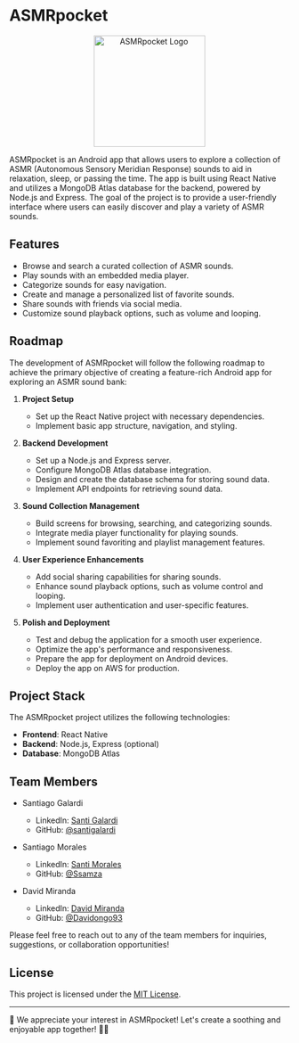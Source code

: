 # ASMRpocket

<div align="center">
  <img src="https://images.unsplash.com/photo-1625786682948-2168238883d2?ixlib=rb-4.0.3&ixid=M3wxMjA3fDB8MHxwaG90by1wYWdlfHx8fGVufDB8fHx8fA%3D%3D&auto=format&fit=crop&w=387&q=80" alt="ASMRpocket Logo" width="auto" height="200">
</div>

ASMRpocket is an Android app that allows users to explore a collection of ASMR (Autonomous Sensory Meridian Response) sounds to aid in relaxation, sleep, or passing the time. The app is built using React Native and utilizes a MongoDB Atlas database for the backend, powered by Node.js and Express. The goal of the project is to provide a user-friendly interface where users can easily discover and play a variety of ASMR sounds.

## Features

- Browse and search a curated collection of ASMR sounds.
- Play sounds with an embedded media player.
- Categorize sounds for easy navigation.
- Create and manage a personalized list of favorite sounds.
- Share sounds with friends via social media.
- Customize sound playback options, such as volume and looping.

## Roadmap

The development of ASMRpocket will follow the following roadmap to achieve the primary objective of creating a feature-rich Android app for exploring an ASMR sound bank:

1. **Project Setup**
   - Set up the React Native project with necessary dependencies.
   - Implement basic app structure, navigation, and styling.

2. **Backend Development**
   - Set up a Node.js and Express server.
   - Configure MongoDB Atlas database integration.
   - Design and create the database schema for storing sound data.
   - Implement API endpoints for retrieving sound data.

3. **Sound Collection Management**
   - Build screens for browsing, searching, and categorizing sounds.
   - Integrate media player functionality for playing sounds.
   - Implement sound favoriting and playlist management features.

4. **User Experience Enhancements**
   - Add social sharing capabilities for sharing sounds.
   - Enhance sound playback options, such as volume control and looping.
   - Implement user authentication and user-specific features.

5. **Polish and Deployment**
   - Test and debug the application for a smooth user experience.
   - Optimize the app's performance and responsiveness.
   - Prepare the app for deployment on Android devices.
   - Deploy the app on AWS for production.

## Project Stack

The ASMRpocket project utilizes the following technologies:

- **Frontend**: React Native
- **Backend**: Node.js, Express (optional)
- **Database**: MongoDB Atlas

## Team Members

- Santiago Galardi
  - LinkedIn: [Santi Galardi](https://www.linkedin.com/in/santigalardi/)
  - GitHub: [@santigalardi](https://github.com/santigalardi)

- Santiago Morales
  - LinkedIn: [Santi Morales](https://www.linkedin.com/in/morales-santiago/)
  - GitHub: [@Ssamza](https://github.com/Ssamza)

- David Miranda
  - LinkedIn: [David Miranda](https://www.linkedin.com/in/david-orlando-miranda-roa-7239b0264/)
  - GitHub: [@Davidongo93](https://github.com/Davidongo93)

Please feel free to reach out to any of the team members for inquiries, suggestions, or collaboration opportunities!

## License

This project is licensed under the [MIT License](LICENSE).

---

🌟 We appreciate your interest in ASMRpocket! Let's create a soothing and enjoyable app together! 🌙✨
